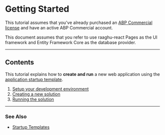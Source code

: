 
# Getting Started

This tutorial assumes that you've already purchased an [ABP Commercial license](https://commercial.abp.io/pricing) and have an active ABP Commercial account.

This document assumes that you refer to use raaghu-react Pages as the UI framework and Entity Framework Core as the database provider.

---

## Contents

This tutorial explains how to **create and run** a new web application using the [application startup template](Application-Templates.html).

1. [Setup your development environment](Setup-Your-Development-Environment.html)
2. [Creating a new solution](Creating-A-New-Solution.html)
3. [Running the solution](Running-The-Solution.html)

---

### See Also

- [Startup Templates](Startup-Template.html)
